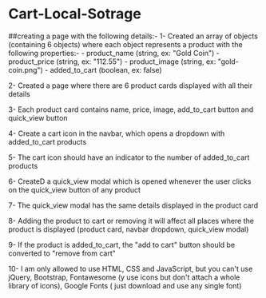 # Cart-Local-Sotrage

##creating a page with the following details:-
   1- Created an array of objects (containing 6 objects) where each object represents a product with the following properties:-
        - product_name (string, ex: "Gold Coin")
        - product_price (string, ex: "112.55")
        - product_image (string, ex: "gold-coin.png")
        - added_to_cart (boolean, ex: false)

  2- Created a page where there are 6 product cards displayed with all their details

  3- Each product card contains name, price, image, add_to_cart button and quick_view button

  4- Create a cart icon in the navbar, which opens a dropdown with added_to_cart products

  5- The cart icon should have an indicator to the number of added_to_cart products

  6- CreateD a quick_view modal which is opened whenever the user clicks on the quick_view button of any product

  7- The quick_view modal has the same details displayed in the product card

  8-  Adding the product to cart or removing it will affect all places where the product is displayed (product card, navbar dropdown, quick_view modal)

  9- If the product is added_to_cart, the "add to cart" button should be converted to "remove from cart"

  10- I am only allowed to use HTML, CSS and JavaScript, but you can't use jQuery, Bootstrap, Fontawesome (y use icons but  don't attach a whole library of icons), Google Fonts ( just download and use any single font)

  

